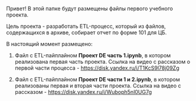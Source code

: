 Привет! В этой папке будут размещены файлы первого учебного проекта.

Цель проекта - разработать ETL-процесс, который из файлов, содержащихся в архиве, собирает отчет по форме 101 для ЦБ.

В настоящий момент размещено:
1. Файл с ETL-пайплайном  **Проект DE часть 1.ipynb**, в котором реализована первая часть проекта.
Ссылка на видео с рассказом о первой части процесса - https://disk.yandex.ru/i/T1KcS9l78j09Zg

2. Файл с ETL-пайплайном  **Проект DE части 1 и 2.ipynb**, в котором реализованы первая и вторая части проекта.
Ссылка на видео с рассказом - https://disk.yandex.ru/i/Wuboph5nl0UG7g
